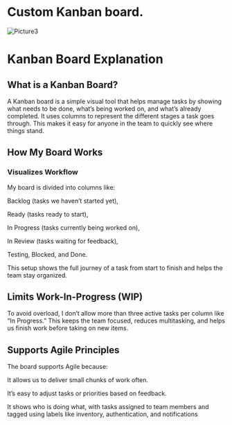 # Custom Kanban board.
![Picture3](https://github.com/user-attachments/assets/6971b85d-f2e1-43f8-9d11-9b6b9bc05325)

# Kanban Board Explanation
## What is a Kanban Board?
A Kanban board is a simple visual tool that helps manage tasks by showing what needs to be done, what’s being worked on, and what’s already completed. It uses columns to represent the different stages a task goes through. This makes it easy for anyone in the team to quickly see where things stand.

## How My Board Works
### Visualizes Workflow
My board is divided into columns like:

Backlog (tasks we haven’t started yet),

Ready (tasks ready to start),

In Progress (tasks currently being worked on),

In Review (tasks waiting for feedback),

Testing, Blocked, and Done.

This setup shows the full journey of a task from start to finish and helps the team stay organized.

## Limits Work-In-Progress (WIP)
To avoid overload, I don’t allow more than three active tasks per column like “In Progress.” This keeps the team focused, reduces multitasking, and helps us finish work before taking on new items.

## Supports Agile Principles
The board supports Agile because:

It allows us to deliver small chunks of work often.

It’s easy to adjust tasks or priorities based on feedback.

It shows who is doing what, with tasks assigned to team members and tagged using labels like inventory, authentication, and notifications

